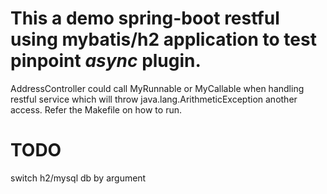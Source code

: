# This a demo spring-boot restful using mybatis/h2 application to test pinpoint *async* plugin.
AddressController could call MyRunnable or MyCallable when handling restful service which will throw java.lang.ArithmeticException another access.
Refer the Makefile on how to run.
# TODO
switch h2/mysql db by argument
